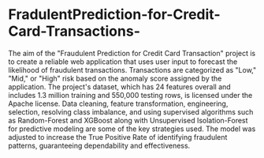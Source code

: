 # FradulentPrediction-for-Credit-Card-Transactions-
The aim of the "Fraudulent Prediction for Credit Card Transaction" project is to create a reliable web application that uses user input to forecast the likelihood of fraudulent transactions. Transactions are categorized as "Low," "Mid," or "High" risk based on the anomaly score assigned by the application. The project's dataset, which has 24 features overall and includes 1.3 million training and 550,000 testing rows, is licensed under the Apache license. Data cleaning, feature transformation, engineering, selection, resolving class imbalance, and using supervised algorithms such as Random-Forest and XGBoost along with Unsupervised Isolation-Forest for predictive modeling are some of the key strategies used. The model was adjusted to increase the True Positive Rate of identifying fraudulent patterns, guaranteeing dependability and effectiveness.

